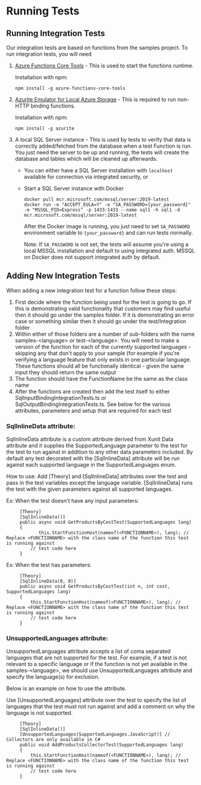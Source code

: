 # Running Tests

## Running Integration Tests
Our integration tests are based on functions from the samples project. To run integration tests, you will need
1. [Azure Functions Core Tools](https://docs.microsoft.com/azure/azure-functions/functions-run-local#install-the-azure-functions-core-tools) - This is used to start the functions runtime.

   Installation with npm:
   ```
   npm install -g azure-functions-core-tools
   ```
2. [Azurite Emulator for Local Azure Storage](https://docs.microsoft.com/azure/storage/common/storage-use-azurite?tabs=npm#install-and-run-azurite) - This is required to run non-HTTP binding functions.

   Installation with npm:
   ```
   npm install -g azurite
   ```
3. A local SQL Server instance - This is used by tests to verify that data is correctly added/fetched from the database when a test Function is run. You just need the server to be up and running, the tests will create the database and tables which will be cleaned up afterwards.

   - You can either have a SQL Server installation with `localhost` available for connection via integrated security, or
   - Start a SQL Server instance with Docker
     ```
     docker pull mcr.microsoft.com/mssql/server:2019-latest
     docker run -e "ACCEPT_EULA=Y" -e "SA_PASSWORD={your_password}" -e "MSSQL_PID=Express" -p 1433:1433 --name sql1 -h sql1 -d mcr.microsoft.com/mssql/server:2019-latest
     ```
     After the Docker image is running, you just need to set `SA_PASSWORD` environment variable to `{your_password}` and can run tests normally.
     
     Note: If `SA_PASSWORD` is not set, the tests will assume you're using a local MSSQL installation and default to using integrated auth. MSSQL on Docker does not support integrated auth by default.

 ## Adding New Integration Tests
   When adding a new integration test for a function follow these steps:

   1. First decide where the function being used for the test is going to go. If this is demonstrating valid functionality that customers may find useful then it should go under the samples folder. If it is demonstrating an error case or something similar then it should go under the test/Integration folder
   2. Within either of those folders are a number of sub-folders with the name samples-\<language> or test-\<language>. You will need to make a version of the function for each of the currently supported languages - skipping any that don't apply to your sample (for example if you're verifying a language feature that only exists in one particular language. These functions should all be functionally identical - given the same input they should return the same output
   3. The function should have the FunctionName be the same as the class name
   4. After the functions are created then add the test itself to either SqlInputBindingIntegrationTests.ts or SqlOutputBindingIntegrationTests.ts. See below for the various attributes, parameters and setup that are required for each test

   ### SqlInlineData attribute:
     
   SqlInlineData attribute is a custom attribute derived from Xunit Data attribute and it supplies the SupportedLanguage parameter to the test for the test to run against in addition to any other data parameters included. By default any test decorated with the [SqlInlineData] attribute will be run against each supported language in the SupportedLanguages enum.

   How to use: Add [Theory] and [SqlInlineData] attributes over the test and pass in the test variables except the language variable.
     [SqlInlineData] runs the test with the given parameters against all supported languages.

   Ex: When the test doesn't have any input parameters:
   ```
        [Theory]
        [SqlInlineData()]
        public async void GetProductsByCostTest(SupportedLanguages lang)
        {
               this.StartFunctionHost(nameof(<FUNCTIONNAME>), lang); // Replace <FUNCTIONNAME> with the class name of the function this test is running against
            // test code here
        }
   ```  
   Ex: When the test has parameters:

   ```
        [Theory]
        [SqlInlineData(0, 0)]
        public async void GetProductsByCostTest(int n, int cost, SupportedLanguages lang)
        {
            this.StartFunctionHost(nameof(<FUNCTIONNAME>), lang); // Replace <FUNCTIONNAME> with the class name of the function this test is running against
            // test code here
        }
   ```

   ### UnsupportedLanguages attribute:

   UnsupportedLanguages attribute accepts a list of coma separated languages that are not supported for the test. For example, if a test is not relevant to a specific language or if the function is not yet available in the samples-\<language>, we should use UnsupportedLanguages attribute and specify the language(s) for exclusion.

   Below is an example on how to use the attribute.

   Use [UnsupportedLanguages] attribute over the test to specify the list of languages that the test must not run against  and add a comment on why the language is not supported.

   ```
        [Theory]
        [SqlInlineData()]
        [UnsupportedLanguages(SupportedLanguages.JavaScript)] // Collectors are only available in C#
        public void AddProductsCollectorTest(SupportedLanguages lang)
        {
            this.StartFunctionHost(nameof(<FUNCTIONNAME>), lang); // Replace <FUNCTIONNAME> with the class name of the function this test is running against
            // test code here
        }
   ```